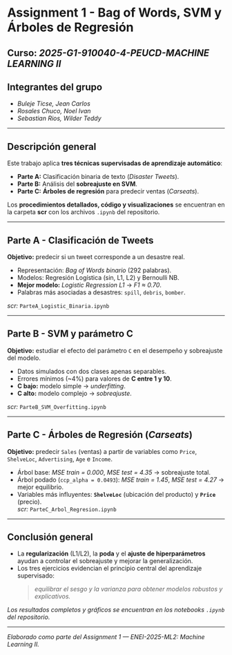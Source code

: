 
# Assignment 1 - Bag of Words, SVM y Árboles de Regresión  

**Curso:** *2025-G1-910040-4-PEUCD-MACHINE LEARNING II*  
---
## Integrantes del grupo

- *Buleje Ticse, Jean Carlos*
- *Rosales Chuco, Noel Ivan*
- *Sebastian Rios, Wilder Teddy*

---

## Descripción general  

Este trabajo aplica **tres técnicas supervisadas de aprendizaje automático**:  
- **Parte A:** Clasificación binaria de texto (*Disaster Tweets*).  
- **Parte B:** Análisis del **sobreajuste en SVM**.  
- **Parte C:** **Árboles de regresión** para predecir ventas (*Carseats*).  

Los **procedimientos detallados, código y visualizaciones** se encuentran en la carpeta **scr** con los archivos `.ipynb` del repositorio.

---

## Parte A - Clasificación de Tweets  
**Objetivo:** predecir si un tweet corresponde a un desastre real.  
- Representación: *Bag of Words binario* (292 palabras).  
- Modelos: Regresión Logística (sin, L1, L2) y Bernoulli NB.  
- **Mejor modelo:** *Logistic Regression L1* → *F1 ≈ 0.70*.  
- Palabras más asociadas a desastres: `spill`, `debris`, `bomber`.  

*scr:* `ParteA_Logistic_Binaria.ipynb`

---

## Parte B - SVM y parámetro C  
**Objetivo:** estudiar el efecto del parámetro `C` en el desempeño y sobreajuste del modelo.  
- Datos simulados con dos clases apenas separables.  
- Errores mínimos (~4%) para valores de **C entre 1 y 10**.  
- **C bajo:** modelo simple → *underfitting*.  
- **C alto:** modelo complejo → *sobreajuste*.  

 *scr:* `ParteB_SVM_Overfitting.ipynb`

---

## Parte C - Árboles de Regresión (*Carseats*)  
**Objetivo:** predecir `Sales` (ventas) a partir de variables como `Price`, `ShelveLoc`, `Advertising`, `Age` e `Income`.  
- Árbol base: *MSE train = 0.000*, *MSE test = 4.35* → sobreajuste total.  
- Árbol podado (`ccp_alpha = 0.0493`): *MSE train = 1.45*, *MSE test = 4.27* → mejor equilibrio.  
- Variables más influyentes: **`ShelveLoc`** (ubicación del producto) y **`Price`** (precio).  
 *scr:* `ParteC_Arbol_Regresion.ipynb`

---

## Conclusión general  
- La **regularización** (L1/L2), la **poda** y el **ajuste de hiperparámetros** ayudan a controlar el sobreajuste y mejorar la generalización.  
- Los tres ejercicios evidencian el principio central del aprendizaje supervisado:  
  > *equilibrar el sesgo y la varianza para obtener modelos robustos y explicativos.*  

 *Los resultados completos y gráficos se encuentran en los notebooks `.ipynb` del repositorio.*

---
 *Elaborado como parte del Assignment 1 — ENEI-2025-ML2: Machine Learning II.*
